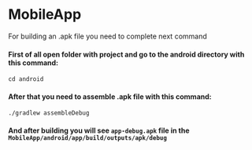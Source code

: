 # MobileApp

For building an .apk file you need to complete next command

#### First of all open folder with project and go to the android directory with this command:
```cd android```

#### After that you need to assemble .apk file with this command:
```./gradlew assembleDebug```

#### And after building you will see ```app-debug.apk``` file in the ```MobileApp/android/app/build/outputs/apk/debug```
